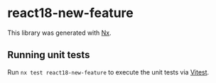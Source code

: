 # react18-new-feature

This library was generated with [Nx](https://nx.dev).

## Running unit tests

Run `nx test react18-new-feature` to execute the unit tests via [Vitest](https://vitest.dev/).
